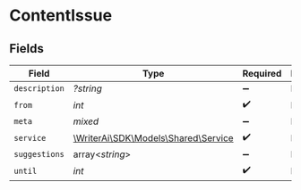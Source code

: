 # ContentIssue


## Fields

| Field                                                                 | Type                                                                  | Required                                                              | Description                                                           |
| --------------------------------------------------------------------- | --------------------------------------------------------------------- | --------------------------------------------------------------------- | --------------------------------------------------------------------- |
| `description`                                                         | *?string*                                                             | :heavy_minus_sign:                                                    | N/A                                                                   |
| `from`                                                                | *int*                                                                 | :heavy_check_mark:                                                    | N/A                                                                   |
| `meta`                                                                | *mixed*                                                               | :heavy_minus_sign:                                                    | N/A                                                                   |
| `service`                                                             | [\WriterAi\SDK\Models\Shared\Service](../../Models/Shared/Service.md) | :heavy_check_mark:                                                    | N/A                                                                   |
| `suggestions`                                                         | array<*string*>                                                       | :heavy_minus_sign:                                                    | N/A                                                                   |
| `until`                                                               | *int*                                                                 | :heavy_check_mark:                                                    | N/A                                                                   |